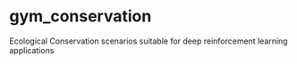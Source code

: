 # gym_conservation
Ecological Conservation scenarios suitable for deep reinforcement learning applications
